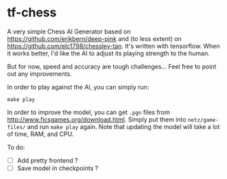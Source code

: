 # tf-chess


A very simple Chess AI Generator based on https://github.com/erikbern/deep-pink and (to less extent) on https://github.com/elc1798/chessley-tan. It's written with tensorflow. When it works better, I'd like the AI to adjust its playing strength to the human.

But for now, speed and accuracy are tough challenges... Feel free to point out any improvements.

In order to play against the AI, you can simply run:

    make play

In order to improve the model, you can get `.pgn` files from <http://www.ficsgames.org/download.html>. Simply put them into `netz/game-files/` and run `make play` again. Note that updating the model will take a lot of time, RAM, and CPU.

To do:
- [ ] Add pretty frontend ?
- [ ] Save model in checkpoints ?
